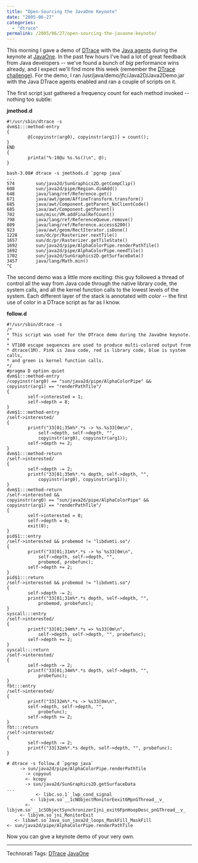 ```yaml
---
title: "Open-Sourcing the JavaOne Keynote"
date: "2005-06-27"
categories:
  - "dtrace"
permalink: /2005/06/27/open-sourcing-the-javaone-keynote/
---
```


This morning I gave a demo of [DTrace](http://www.sun.com/bigadmin/content/dtrace/) with the [Java agents](https://solaris10-dtrace-vm-agents.dev.java.net) during the keynote at [JavaOne](http://java.sun.com/javaone). In the past few hours I've had a lot of great feedback from Java developers -- we've found a bunch of _big_ performance wins already, and I expect we'll find more this week (remember the [DTrace challenge](http://www.sun.com/software/solaris/javaone_challenge.jsp)). For the demo, I ran /usr/java/demo/jfc/Java2D/Java2Demo.jar with the Java DTrace agents enabled and ran a couple of scripts on it.

The first script just gathered a frequency count for each method invoked -- nothing too subtle:

**jmethod.d**

```dtrace
#!/usr/sbin/dtrace -s
dvm$1:::method-entry
{
        @[copyinstr(arg0), copyinstr(arg1)] = count();
}
END
{
        printa("%-10@u %s.%s()\n", @);
}

```

```console
bash-3.00# dtrace -s jmethods.d `pgrep java`
...
574        sun/java2d/SunGraphics2D.getCompClip()
608        sun/java2d/pipe/Region.dimAdd()
648        java/lang/ref/Reference.get()
671        java/awt/geom/AffineTransform.transform()
685        java/awt/Component.getParent_NoClientCode()
685        java/awt/Component.getParent()
702        sun/misc/VM.addFinalRefCount()
798        java/lang/ref/ReferenceQueue.remove()
809        java/lang/ref/Reference.access$200()
923        java/awt/geom/RectIterator.isDone()
1228       sun/dc/pr/Rasterizer.nextTile()
1657       sun/dc/pr/Rasterizer.getTileState()
1692       sun/java2d/pipe/AlphaColorPipe.renderPathTile()
1692       sun/java2d/pipe/AlphaColorPipe.needTile()
1702       sun/java2d/SunGraphics2D.getSurfaceData()
3457       java/lang/Math.min()
^C
```

The second demo was a little more exciting: this guy followed a thread of control all the way from Java code through the native library code, the system calls, and all the kernel function calls to the lowest levels of the system. Each different layer of the stack is annotated with _color_ -- the first use of color in a DTrace script as far as I know.

**follow.d**

```dtrace
#!/usr/sbin/dtrace -s
/*
* This script was used for the DTrace demo during the JavaOne keynote.
*
* VT100 escape sequences are used to produce multi-colored output from
* dtrace(1M). Pink is Java code, red is library code, blue is system calls,
* and green is kernel function calls.
*/
#pragma D option quiet
dvm$1:::method-entry
/copyinstr(arg0) == "sun/java2d/pipe/AlphaColorPipe" &&
copyinstr(arg1) == "renderPathTile"/
{
        self->interested = 1;
        self->depth = 8;
}
dvm$1:::method-entry
/self->interested/
{
        printf("33[01;35m%*.*s -> %s.%s33[0m\n",
            self->depth, self->depth, "",
            copyinstr(arg0), copyinstr(arg1));
        self->depth += 2;
}
dvm$1:::method-return
/self->interested/
{
        self->depth -= 2;
        printf("33[01;35m%*.*s depth, self->depth, "",
            copyinstr(arg0), copyinstr(arg1));
}
dvm$1:::method-return
/self->interested &&
copyinstr(arg0) == "sun/java2d/pipe/AlphaColorPipe" &&
copyinstr(arg1) == "renderPathTile"/
{
        self->interested = 0;
        self->depth = 0;
        exit(0);
}
pid$1:::entry
/self->interested && probemod != "libdvmti.so"/
{
        printf("33[01;31m%*.*s -> %s`%s33[0m\n",
            self->depth, self->depth, "",
            probemod, probefunc);
        self->depth += 2;
}
pid$1:::return
/self->interested && probemod != "libdvmti.so"/
{
        self->depth -= 2;
        printf("33[01;31m%*.*s depth, self->depth, "",
            probemod, probefunc);
}
syscall:::entry
/self->interested/
{
        printf("33[01;34m%*.*s => %s33[0m\n",
            self->depth, self->depth, "", probefunc);
        self->depth += 2;
}
syscall:::return
/self->interested/
{
        self->depth -= 2;
        printf("33[01;34m%*.*s depth, self->depth, "",
            probefunc);
}
fbt:::entry
/self->interested/
{
        printf("33[32m%*.*s -> %s33[0m\n",
        self->depth, self->depth, "",
            probefunc);
        self->depth += 2;
}
fbt:::return
/self->interested/
{
        self->depth -= 2;
        printf("33[32m%*.*s depth, self->depth, "", probefunc);
}
```

```console
# dtrace -s follow.d `pgrep java`  
     -> sun/java2d/pipe/AlphaColorPipe.renderPathTile
       -> copyout  
       <- kcopy
       -> sun/java2d/SunGraphics2D.getSurfaceData
...  
           <- libc.so.1`_lwp_cond_signal  
         <- libjvm.so`__1cNObjectMonitorEexit6MpnGThread__v_  
       <- libjvm.so`__1cSObjectSynchronizerIjni_exit6FpnHoopDesc_pnGThread__v_  
     <- libjvm.so`jni_MonitorExit  
   <- libawt.so`Java_sun_java2d_loops_MaskFill_MaskFill
<- sun/java2d/pipe/AlphaColorPipe.renderPathTile
```

Now you can give a keynote demo of your very own.

* * *

Technorati Tags: [DTrace](http://technorati.com/tag/DTrace) [JavaOne](http://technorati.com/tag/JavaOne)
